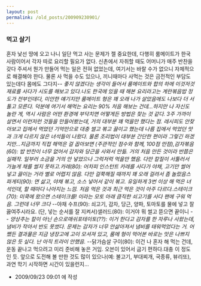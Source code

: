 ```yaml
---
layout: post
permalink: /old_posts/200909230901/
---
```


### 먹고 살기


혼자 낯선 땅에 오고 나니 일단 먹고 사는 문제가 젤 중요한데, 다행히 룸메이트가 한국 사람이어서 각자 따로 요리할 필요가 없다. 신촌에서 자취할 때도 어머니가 매주 반찬을 갖다 주셔서 뭔가 만들어 먹는 일은 전혀 없었는데, 여기서는 바랄 수가 없으니 자체적으로 해결해야 한다. 물론 사 먹을 수도 있으나, 끼니때마다 사먹는 것은 금전적인 부담도 있는데다 몸에도 그다지-_- 좋지 않겠다는 생각이 들어서 룸메이트와 합의 하에 이것저것 재료를 사다가 시도를 해보고 있다.나도 한국에 있을 때 해본 요리라고는 계란볶음밥 정도가 전부인데다, 미안한 얘기지만 룸메이트 형은 꽤 오래 나가 살았음에도 나보다 더 서툴고 모른다. 덕분에 여기서 해먹는 요리는 90% 처음 해보는 건데...하지만 나 자신도 놀란 게, 역시 사람은 어떤 환경에 부닥치면 어떻게든 방법은 찾는 것 같다. 3주 가까이 살면서 이런저런 것들을 만들어봤는데, 거의 대부분 꽤 먹을만 했다는 점. 레시피도 안찾아보고 집에서 먹었던 기억만으로 대충 썰고 볶고 끓이고 했는데 나름 집에서 먹었던 맛과 크게 다르지 않은 녀석들이 나왔다. 물론 조리법이 대부분 간단한 편이라 그렇긴 하겠지만...지금까지 직접 해먹은 걸 꼽아보면 (주관적인 점수와 함께, 100점 만점),감자볶음(60): 밥 반찬이 너무 없어서 감자와 당근을 사와서 만듦. 거의 처음 만든 것이라 반쯤은 실패작. 일부러 소금을 거의 안 넣었으나 그럭저럭 먹을만 했음. 다만 칼질이 서툴러서 가늘게 채를 썰지 못하고.카레(80): 어차피 인스턴트 카레를 사다가 야채, 고기만 썰어넣고 끓이는 거라 별로 어렵지 않음. 다만 걸쭉해질 때까지 꽤 오래 걸려서 좀 놀랐음스파게티(90): 면 삶고, 야채 볶고, 소스 넣어서 같이 볶고. 유일하게 3번 이상 해 먹은 녀석인데, 할 때마다 나아지는 느낌. 처음 먹은 것과 최근 먹은 것이 아주 다르다.스테이크(70): 미쿡에 왔으면 스테이크를! 이라는 모토 아래 큼직한 쇠고기를 사다 팬에 구워 먹음. 그런데 너무 크다 -_-야채 수프(90): 쇠고기, 감자, 당근, 양파, 토마토를 물에 넣고 잘 끓여주시라요. (단, 넣는 순서를 잘 지켜서)샐러드(80): 이거야 뭐 썰고 뜯으면 끝이니 -_- 양상추는 칼이 아닌 손으로매쉬포테이토(??): 이거 한다고 감자를 한 자루나 사왔는데, 냄비가 작아서 반도 못썼다. 문제는 감자가 너무 안삶아져서 냄비를 태워먹었다는 거. 어쨌든 결과물은 지금 냉장고에 고이 모셔져 있고, 룸메 형이 먹어본 바로는 맛은 나쁘지 않은 듯 싶다. 난 아직 트라이 안했음. -_-닭가슴살 구이(80): 이건 나 혼자 해 먹는 건데, 운동 끝나고 먹으려고 미리 준비해 놓은 거임. 오븐이 있어서 굽기 편하다.대충 이 정도인 듯. 앞으로 도전해 볼 만한 것도 많이 있으나(예: 불고기, 부대찌개, 국종류, 뷰리또), 과연 학기 시작하면 시간이 있을런지...




- 2009/09/23 09:01 에 작성